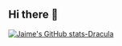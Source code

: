 ## Hi there 👋

[![Jaime's GitHub stats-Dracula](https://github-readme-stats.vercel.app/api?username=chacoff&count_private=true?theme=radical&show_icons=true&theme=dark&hide_rank=false&rank_icon=github)](https://github.com/chacoff/chacoff.github.io)


<!--

[![Top Langs](https://github-readme-stats.vercel.app/api/top-langs/?username=chacoff&langs_count=10&?theme=radical&hide=css,html,jupyter%20notebook)](https://github.com/chacoff/chacoff.github.io)

**chacoff/chacoff** is a ✨ _special_ ✨ repository because its `README.md` (this file) appears on your GitHub profile.

Here are some ideas to get you started:

- 🔭 I’m currently working on ...
- 🌱 I’m currently learning ...
- 👯 I’m looking to collaborate on ...
- 🤔 I’m looking for help with ...
- 💬 Ask me about ...
- 📫 How to reach me: ...
- 😄 Pronouns: ...
- ⚡ Fun fact: ...
-->

